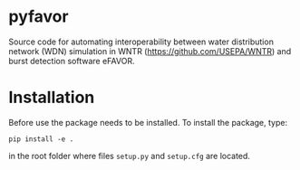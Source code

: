 # pyfavor
Source code for automating interoperability between water distribution network (WDN) simulation in WNTR (https://github.com/USEPA/WNTR) and burst detection software eFAVOR.

# Installation
Before use the package needs to be installed.
To install the package, type:
```
pip install -e .
```
in the root folder where files `setup.py` and `setup.cfg` are located.
